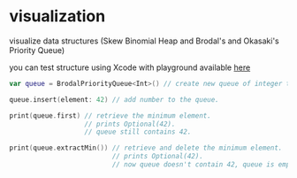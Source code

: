 # visualization
visualize data structures (Skew Binomial Heap and Brodal's and Okasaki's Priority Queue)

you can test structure using Xcode with playground available [here](forest/MyPlayground.playground)

```swift
var queue = BrodalPriorityQueue<Int>() // create new queue of integer type.

queue.insert(element: 42) // add number to the queue.

print(queue.first) // retrieve the minimum element. 
                   // prints Optional(42).
                   // queue still contains 42.

print(queue.extractMin()) // retrieve and delete the minimum element. 
                          // prints Optional(42).
                          // now queue doesn't contain 42, queue is empty.
```
